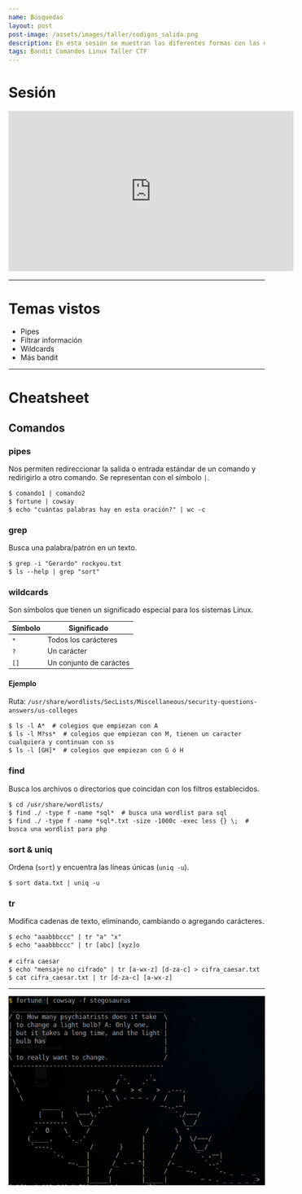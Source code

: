 ```yaml
---
name: Búsquedas
layout: post
post-image: /assets/images/taller/codigos_salida.png
description: En esta sesión se muestran las diferentes formas con las que se puede filtrar información cuando se busca algo específico en archivos y directorios.
tags: Bandit Comandos Linux Taller CTF
---
```


# Sesión
<iframe width="560" height="315" src="https://www.youtube.com/embed/-izu5zbHVjs" title="YouTube video player" frameborder="0" allow="accelerometer; autoplay; clipboard-write; encrypted-media; gyroscope; picture-in-picture; web-share" allowfullscreen></iframe>

---
# Temas vistos
- Pipes
- Filtrar información
- Wildcards
- Más bandit

---
# Cheatsheet
## Comandos

### pipes
Nos permiten redireccionar la salida o entrada estándar de un comando y redirigirlo a otro comando. Se representan con el símbolo `|`.

```shell-session
$ comando1 | comando2
$ fortune | cowsay
$ echo "cuántas palabras hay en esta oración?" | wc -c
```

### grep
Busca una palabra/patrón en un texto.

```shell-session
$ grep -i "Gerardo" rockyou.txt
$ ls --help | grep "sort" 
```

### wildcards
Son símbolos que tienen un significado especial para los sistemas Linux.

| Símbolo | Significado             |
| ------- | ----------------------- |
| `*`     | Todos los carácteres    |
| `?`     | Un carácter             |
| `[]`    | Un conjunto de caráctes |

#### Ejemplo
Ruta: `/usr/share/wordlists/SecLists/Miscellaneous/security-questions-answers/us-colleges`

```shell-session
$ ls -l A*  # colegios que empiezan con A
$ ls -l M?ss*  # colegios que empiezan con M, tienen un caracter cualquiera y continuan con ss
$ ls -l [GH]*  # colegios que empiezan con G ó H
```

### find
Busca los archivos o directorios que coincidan con los filtros establecidos.

```shell-session
$ cd /usr/share/wordlists/
$ find ./ -type f -name *sql*  # busca una wordlist para sql
$ find ./ -type f -name *sql*.txt -size -1000c -exec less {} \;  # busca una wordlist para php
```

### sort & uniq
Ordena (`sort`) y encuentra las líneas únicas (`uniq -u`).

```shell-session
$ sort data.txt | uniq -u
```

### tr
Modifica cadenas de texto, eliminando, cambiando o agregando carácteres.
```shell-session
$ echo "aaabbbccc" | tr "a" "x"
$ echo "aaabbbccc" | tr [abc] [xyz]o

# cifra caesar
$ echo "mensaje no cifrado" | tr [a-wx-z] [d-za-c] > cifra_caesar.txt
$ cat cifra_caesar.txt | tr [d-za-c] [a-wx-z]
```

---
![Cowsay a joke](/assets/images/taller/cowsay_a_joke.png)

